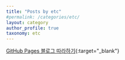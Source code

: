 ```yaml
---
title: "Posts by etc"
#permalink: /categories/etc/
layout: category
author_profile: true
taxonomy: etc
---
```



[GitHub Pages 블로그 따라하기](https://devinlife.com/howto/){:target="_blank"}  




